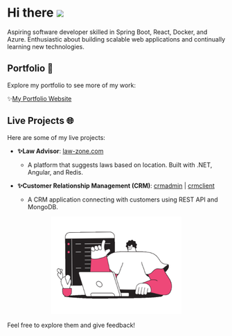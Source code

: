 # Hi there <img src="https://user-images.githubusercontent.com/74038190/213844263-a8897a51-32f4-4b3b-b5c2-e1528b89f6f3.png" width="25px" />

Aspiring software developer skilled in Spring Boot, React, Docker, and Azure. Enthusiastic about building scalable web applications and continually learning new technologies.

## Portfolio 📁
Explore my portfolio to see more of my work:

✨[My Portfolio Website](https://deepaknetwork.github.io/portfolio)

## Live Projects 🌐

<div>
  <div align="left"> 
   Here are some of my live projects:

- **✨Law Advisor**: [law-zone.com](https://deepaknetwork.github.io/law.net) 

  - A platform that suggests laws based on location. Built with .NET, Angular, and Redis.

- **✨Customer Relationship Management (CRM)**: [crmadmin](https://deepaknetwork.github.io/crmadmin) | [crmclient](https://deepaknetwork.github.io/crmuser)

  - A CRM application connecting with customers using REST API and MongoDB.
  </div>
  <div align="center"> <img  src="https://github.com/deepaknetwork/deepaknetwork/blob/main/dazzle-line-man-programmer-writing-code-on-a-laptop-1.gif" width="300px"  alt="Autoplaying"></div>
  
   </div>

Feel free to explore them and give feedback!
